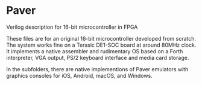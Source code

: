 # Paver
Verilog description for 16-bit microcontroller in FPGA

These files are for an original 16-bit microcontroller developed from scratch. The system works fine on a Terasic DE1-SOC board at around 80MHz clock. It implements a native assembler and rudimentary OS based on a Forth interpreter, VGA output, PS/2 keyboard interface and media card storage.

In the subfolders, there are native implementions of Paver emulators with graphics consoles for iOS, Android, macOS, and Windows.
